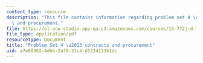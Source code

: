 ```yaml
---
content_type: resource
description: "This file contains information regarding problem set 4 \u2013 contracts\
  \ and procurement."
file: https://ol-ocw-studio-app-qa.s3.amazonaws.com/courses/15-772j-d-lab-supply-chains-fall-2014/a7e803624dbb2a7031c4d5234133b1dc_MIT15_772JF14_ProblemSet4.pdf
file_type: application/pdf
resourcetype: Document
title: "Problem Set 4 \u2013 contracts and procurement"
uid: a7e80362-4dbb-2a70-31c4-d5234133b1dc
---
```

